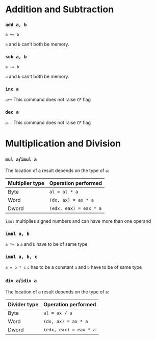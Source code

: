 Addition and Subtraction
========================

### `add a, b`
`a += b`

`a` and `b` can't both be memory.

### `sub a, b`
`a -= b`

`a` and `b` can't both be memory.

### `inc a`
`a++`
This command does not raise `CF` flag

### `dec a`
`a--`
This command does not raise `CF` flag

Multiplication and Division
===========================

### `mul a`/`imul a`
The location of a result depends on the type of `a`:

Multiplier type | Operation performed
--------------- | -------------
Byte | `al = al * a`
Word | `(dx, ax) = ax * a`
Dword | `(edx, eax) = eax * a`


`imul` multiplies signed numbers and can have more than one operand

### `imul a, b`
`a *= b`
`a` and `b` have to be of same type

### `imul a, b, c`
`a = b * c`
`c` has to be a constant
`a` and `b` have to be of same type

### `div a`/`idiv a`
The location of a result depends on the type of `a`:

Divider type | Operation performed
------------ | -------------
Byte | `al = ax / a`
Word | `(dx, ax) = ax * a`
Dword | `(edx, eax) = eax * a`
